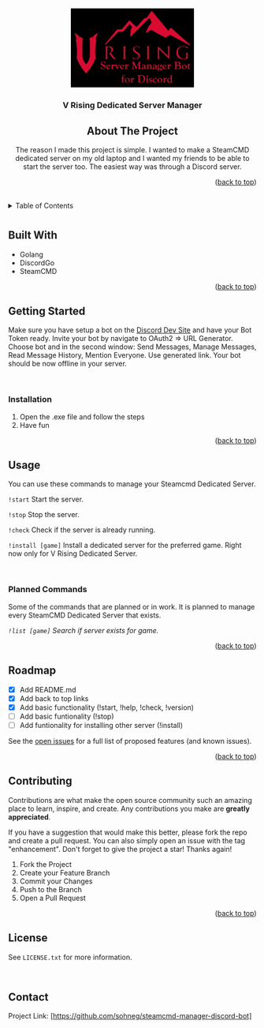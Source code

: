 <!-- Improved compatibility of back to top link: See: https://github.com/othneildrew/Best-README-Template/pull/73 -->

<a name="readme-top"></a>

<br />
<div align="center">
  <a href="./img/smdb.jpg">
    <img src="./img/smdb.jpg" alt="Logo" width="250" height="auto">
  </a>

  <h3 align="center">V Rising Dedicated Server Manager</h3>

<!-- ABOUT THE PROJECT -->

## About The Project

The reason I made this project is simple. I wanted to make a SteamCMD dedicated server on my old laptop and I wanted my friends to be able to start the server too. The easiest way was through a Discord server.

<p align="right">(<a href="#readme-top">back to top</a>)</p>
</div>

<div>
<br />

<!-- TABLE OF CONTENTS -->
<details>
  <summary>Table of Contents</summary>
  <ol>
    <li>
      <a href="#about-the-project">Built With</a>
      </ul>
    </li>
    <li>
      <a href="#getting-started">Getting Started</a>
      <ul>
        <li><a href="#installation">Installation</a></li>
      </ul>
    </li>
    <li><a href="#usage">Usage</a></li>
    <li><a href="#roadmap">Roadmap</a></li>
    <li><a href="#contributing">Contributing</a></li>
    <li><a href="#license">License</a></li>
    <li><a href="#contact">Contact</a></li>
  </ol>
</details>

#

## Built With

- Golang
- DiscordGo
- SteamCMD

<p align="right">(<a href="#readme-top">back to top</a>)</p>

## Getting Started

Make sure you have setup a bot on the <a href="https://discord.com/developers/applications">Discord Dev Site</a> and have your Bot Token ready. Invite your bot by navigate to OAuth2 => URL Generator. Choose bot and in the second window: Send Messages, Manage Messages, Read Message History, Mention Everyone. Use generated link. Your bot should be now offline in your server.

<br/>

### Installation

1. Open the .exe file and follow the steps
2. Have fun

<p align="right">(<a href="#readme-top">back to top</a>)</p>

<!-- USAGE EXAMPLES -->

## Usage

You can use these commands to manage your Steamcmd Dedicated Server.

`!start`
Start the server.

`!stop`
Stop the server.

`!check`
Check if the server is already running.

`!install [game]`
Install a dedicated server for the preferred game. Right now only for V Rising Dedicated Server.

<br />

### Planned Commands

Some of the commands that are planned or in work. It is planned to manage every SteamCMD Dedicated Server that exists.

_`!list [game]`
Search if server exists for game._


<p align="right">(<a href="#readme-top">back to top</a>)</p>

<!-- ROADMAP -->

## Roadmap

- [x] Add README.md
- [x] Add back to top links
- [x] Add basic functionality (!start, !help, !check, !version)
- [ ] Add basic funtionality (!stop)
- [ ] Add funtionality for installing other server (!install)

See the [open issues](https://github.com/sohneg/steamcmd-manager-discord-bot/issues) for a full list of proposed features (and known issues).

<p align="right">(<a href="#readme-top">back to top</a>)</p>

<!-- CONTRIBUTING -->

## Contributing

Contributions are what make the open source community such an amazing place to learn, inspire, and create. Any contributions you make are **greatly appreciated**.

If you have a suggestion that would make this better, please fork the repo and create a pull request. You can also simply open an issue with the tag "enhancement".
Don't forget to give the project a star! Thanks again!

1. Fork the Project
2. Create your Feature Branch
3. Commit your Changes
4. Push to the Branch
5. Open a Pull Request

<p align="right">(<a href="#readme-top">back to top</a>)</p>

<!-- LICENSE -->

## License

See `LICENSE.txt` for more information.

<br/>

<!-- CONTACT -->

## Contact

Project Link: [https://github.com/sohneg/steamcmd-manager-discord-bot]
